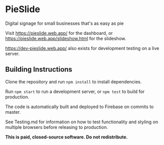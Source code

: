 # PieSlide

Digital signage for small businesses that's as easy as pie

Visit https://pieslide.web.app/ for the dashboard, or https://pieslide.web.app/slideshow.html for the slideshow.

https://dev-pieslide.web.app/ also exists for development testing on a live server.

## Building Instructions

Clone the repository and run `npm install` to install dependencies.

Run `npm start` to run a development server, or `npm test` to build for production.

The code is automatically built and deployed to Firebase on commits to master.

See Testing.md for information on how to test functionality and styling on multiple browsers before releasing to production.

**This is paid, closed-source software. Do not redistribute.**
